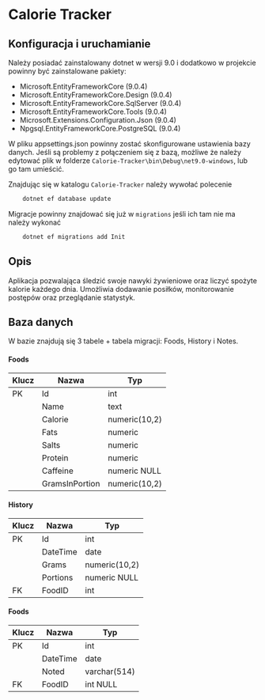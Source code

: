 # Calorie Tracker

## Konfiguracja i uruchamianie

Należy posiadać zainstalowany dotnet w wersji 9.0 i dodatkowo w projekcie powinny być zainstalowane pakiety:

- Microsoft.EntityFrameworkCore (9.0.4)
- Microsoft.EntityFrameworkCore.Design (9.0.4)
- Microsoft.EntityFrameworkCore.SqlServer (9.0.4)
- Microsoft.EntityFrameworkCore.Tools (9.0.4)
- Microsoft.Extensions.Configuration.Json (9.0.4)
- Npgsql.EntityFrameworkCore.PostgreSQL (9.0.4)

W pliku appsettings.json powinny zostać skonfigurowane ustawienia bazy danych. Jeśli są problemy z połączeniem się z bazą, możliwe że należy edytować plik w folderze ```Calorie-Tracker\bin\Debug\net9.0-windows```, lub go tam umieścić.

Znajdując się w katalogu ```Calorie-Tracker``` należy wywołać polecenie
```bash
    dotnet ef database update
```

Migracje powinny znajdować się już w ```migrations``` jeśli ich tam nie ma należy wykonać
```bash
    dotnet ef migrations add Init
```

## Opis

Aplikacja pozwalająca śledzić swoje nawyki żywieniowe oraz liczyć spożyte kalorie każdego dnia. Umożliwia dodawanie posiłków, monitorowanie postępów oraz przeglądanie statystyk.

## Baza danych

W bazie znajdują się 3 tabele + tabela migracji: Foods, History i Notes.

#### Foods

| Klucz         | Nazwa         | Typ           |
|---------------|---------------|---------------|
| PK            | Id            | int           |
|               | Name          | text          |
|               | Calorie       | numeric(10,2) |
|               | Fats          | numeric       |
|               | Salts         | numeric       |
|               | Protein       | numeric       |
|               | Caffeine      | numeric NULL  |
|               | GramsInPortion| numeric(10,2) |

#### History

| Klucz         | Nazwa         | Typ           |
|---------------|---------------|---------------|
| PK            | Id            | int           |
|               | DateTime      | date          |
|               | Grams         | numeric(10,2) |
|               | Portions      | numeric NULL  |
| FK            | FoodID        | int           |


#### Foods

| Klucz         | Nazwa         | Typ           |
|---------------|---------------|---------------|
| PK            | Id            | int           |
|               | DateTime      | date          |
|               | Noted         | varchar(514)  |
| FK            | FoodID        | int NULL      |
